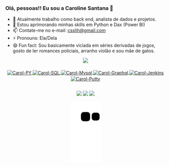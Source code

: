 ### Olá, pessoas!! Eu sou a Caroline Santana 👋

- 🔭 Atualmente trabalho como back end, analista de dados e projetos. 
- 🌱 Estou aprimorando minhas skills em Python e Dax (Power BI)
- 📫 Contate-me no e-mail: csslih@gmail.com
- ⚡ Pronouns: Ela/Dela
- 😄 Fun fact: Sou basicamente viciada em séries derivadas de jogos, gosto de ler romances policiais, arranho violão e sou mãe de gatos.

<div align="center">
  <a href="https://github.com/csslih">
  <img height="180em" src="https://github-readme-stats.vercel.app/api?username=csslih&show_icons=false&theme=tactile&include_all_commits=true&count_private=true"/>
</div>

<div align="center">
<div style="display: inline_block"><br>

  <img align="center" alt="Carol-PY" height="30" width="40" src="https://cdn.jsdelivr.net/gh/devicons/devicon/icons/python/python-original-wordmark.svg">
  <img align="center" alt="Carol-SQL" height="30" width="40" src="https://cdn.jsdelivr.net/gh/devicons/devicon/icons/microsoftsqlserver/microsoftsqlserver-plain-wordmark.svg">
  <img align="center" alt="Carol-Mysql" height="30" width="40" src="https://cdn.jsdelivr.net/gh/devicons/devicon/icons/mysql/mysql-original-wordmark.svg">
  <img align="center" alt="Carol-Graphql" height="30" width="40" src="https://cdn.jsdelivr.net/gh/devicons/devicon/icons/graphql/graphql-plain-wordmark.svg">
  <img align="center" alt="Carol-Jenkins" height="30" width="40" src="https://cdn.jsdelivr.net/gh/devicons/devicon/icons/jenkins/jenkins-original.svg">
  <img align="center" alt="Carol-Putty" height="30" width="40" src="https://cdn.jsdelivr.net/gh/devicons/devicon/icons/putty/putty-original.svg">
  
  </div>
  
  ##
  
<div align="center"> 
  <a href="https://instagram.com/csslih" target="_blank"><img src="https://img.shields.io/badge/-Instagram-%23E4405F?style=for-the-badge&logo=instagram&logoColor=white" target="_blank"></a>
  <a href = "mailto:csslih@gmail.com"><img src="https://img.shields.io/badge/-Gmail-%23333?style=for-the-badge&logo=gmail&logoColor=white" target="_blank"></a>
  <a href="https://www.linkedin.com/in/caroline-s-9a6a2b143/" target="_blank"><img src="https://img.shields.io/badge/-LinkedIn-%230077B5?style=for-the-badge&logo=linkedin&logoColor=white" target="_blank"></a> 
  
   ![Snake animation](https://github.com/rafaballerini/rafaballerini/blob/output/github-contribution-grid-snake.svg)
  
</div>

  
